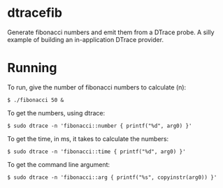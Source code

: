 # dtracefib
Generate fibonacci numbers and emit them from a DTrace probe. A silly example of building an in-application DTrace provider.

Running
=======

To run, give the number of fibonacci numbers to calculate (n):

    $ ./fibonacci 50 & 

To get the numbers, using dtrace:

    $ sudo dtrace -n 'fibonacci::number { printf("%d", arg0) }'

To get the time, in ms, it takes to calculate the numbers:

    $ sudo dtrace -n 'fibonacci::time { printf("%d", arg0) }'

To get the command line argument:

    $ sudo dtrace -n 'fibonacci::arg { printf("%s", copyinstr(arg0)) }'

